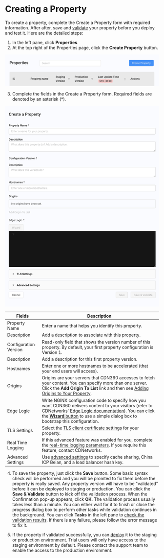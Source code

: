 # Creating a Property

To create a property, complete the Create a Property form with required information. After after, save and [validate](</docs/portal/properties/validating-property.md>) your property before you deploy and test it. Here are the detailed steps:

1. In the left pane, click **Properties**.
2. At the top right of the Properties page, click the **Create Property** button. 

![null](</docs/resources/images/Create Property.png>)

3. Complete the fields in the Create a Property form. Required fields are denoted by an asterisk (\*).

<p align=center><img src="/docs/resources/images/Create a Property.png" alt="edit property" width="700"></p>

| **Fields**                | **Description**                                    |
| --------------------------| ---------------------------------------------------|
| Property Name             | Enter a name that helps you identify this property.|
| Description               | Add a description to associate with this property. |
| Configuration Version     | Read-only field that shows the version number of this property. By default, your first property configuration is Version 1. |
| Description               | Add a description for this first property version. |
| Hostnames                 | Enter one or more hostnames to be accelerated (that your end users will access). |
| Origins                   | Origins are your servers that CDN360 accesses to fetch your content. You can specify more than one server. Click the **Add Origin To List** link and then see [Adding Origins to Your Property](</docs/portal/properties/managing-origins.md>).|
| Edge Logic                | Write NGINX configuration code to specify how you want CDN360 delivers content to your visitors (refer to CDNetworks' [Edge Logic documentation](</docs/edge-logic/intro.md>)). You can click the [**Wizard** button](ToBeDone) to use a simple dialog box to bootstrap this configuration.|
| TLS Settings              | Select the [TLS client certificate settings](ToBeDone) for your property.|
| Real Time Logging | If this advanced feature was enabled for you, complete the [real-time logging parameters](ToBeDone). If you require this feature, contact CDNetworks.|
| Advanced Settings         | Use [advanced settings](</docs/portal/properties/advanced-settings.md>) to specify cache sharing, China ICP Beian, and a load balancer hash key.|

4. To save the property, just click the **Save** button. Some basic syntax check will be performed and you will be promted to fix them before the property is really saved. Any property version will have to be "validated" before it can be deployed to staging or production. You can click the <strong>Save & Validate</strong> button to kick off the validation process. When the Confirmation pop-up appears, click <strong>OK</strong>. The validation process usually takes less than a minute. You can either wait for it to finish or close the progress dialog box to perform other tasks while validation continues in the background. You can click <strong>Tasks</strong> in the left pane to [check the validation results](<validating-property.md>). If there is any failure, please follow the error message to fix it.

5. If the property if validated successfully, you can [deploy](<deploying-property.md>) it to the staging or production environment. Trial users will only have access to the staging environment by default. Please contact the support team to enable the access to the production environment.

